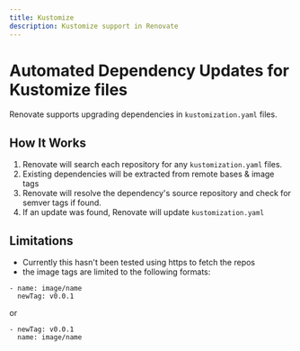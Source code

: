 ```yaml
---
title: Kustomize
description: Kustomize support in Renovate
---
```


# Automated Dependency Updates for Kustomize files

Renovate supports upgrading dependencies in `kustomization.yaml` files.

## How It Works

1.  Renovate will search each repository for any `kustomization.yaml` files.
2.  Existing dependencies will be extracted from remote bases & image tags
3.  Renovate will resolve the dependency's source repository and check for semver tags if found.
4.  If an update was found, Renovate will update `kustomization.yaml`

## Limitations

- Currently this hasn't been tested using https to fetch the repos
- the image tags are limited to the following formats:

```
- name: image/name
  newTag: v0.0.1
```

or

```
- newTag: v0.0.1
  name: image/name
```
